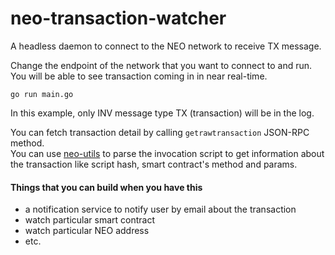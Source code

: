 # neo-transaction-watcher
A headless daemon to connect to the NEO network to receive TX message.

Change the endpoint of the network that you want to connect to and run. You will be able to see transaction coming in in near real-time.

```
go run main.go
```

In this example, only INV message type TX (transaction) will be in the log.

You can fetch transaction detail by calling `getrawtransaction` JSON-RPC method.  
You can use [neo-utils](https://github.com/O3Labs/neo-utils) to parse the invocation script to get information about the transaction like script hash, smart contract's method and params.


#### Things that you can build when you have this  
- a notification service to notify user by email about the transaction
- watch particular smart contract
- watch particular NEO address
- etc.
